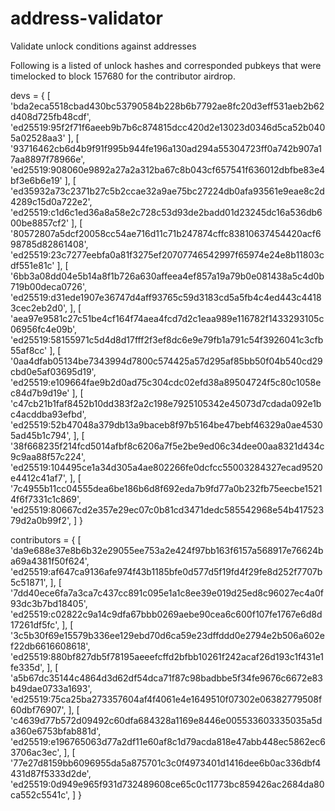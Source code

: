 # address-validator
Validate unlock conditions against addresses

Following is a listed of unlock hashes and corresponded pubkeys that were timelocked to block 157680 for the contributor airdrop.

devs = {
  [
    'bda2eca5518cbad430bc53790584b228b6b7792ae8fc20d3eff531aeb2b62d408d725fb48cdf',
    'ed25519:95f2f71f6aeeb9b7b6c874815dcc420d2e13023d0346d5ca52b0405a02528aa3'
  ],
  [
    '93716462cb6d4b9f91f995b944fe196a130ad294a55304723ff0a742b907a17aa8897f78966e',
    'ed25519:908060e9892a27a2a312ba67c8b043cf657541f636012dbfbe83e4bf3e6b6e19'
  ],
  [
    'ed35932a73c2371b27c5b2ccae32a9ae75bc27224db0afa93561e9eae8c2d4289c15d0a722e2',
    'ed25519:c1d6c1ed36a8a58e2c728c53d93de2badd01d23245dc16a536db600be8857cf2'
  ],
  [
    '80572807a5dcf20058cc54ae716d11c71b247874cffc83810637454420acf698785d82861408',
    'ed25519:23c7277eebfa0a81f3275ef20707746542997f65974e24e8b11803cdf551e81c'
  ],
  [
    '6bb3a08dd04e5b14a8f1b726a630affeea4ef857a19a79b0e081438a5c4d0b719b00deca0726',
    'ed25519:d31ede1907e36747d4aff93765c59d3183cd5a5fb4c4ed443c44183cec2eb2d0',
  ],
  [
    'aea97e9581c27c51be4cf164f74aea4fcd7d2c1eaa989e116782f1433293105c06956fc4e09b',
    'ed25519:58155971c5d4d8d17fff2f3ef8dc6e9e79fb1a791c54f3926041c3cfb55af8cc'
  ],
  [
    '0aa4dfab05134be7343994d7800c574425a57d295af85bb50f04b540cd29cbd0e5af03695d19',
    'ed25519:e109664fae9b2d0ad75c304cdc02efd38a89504724f5c80c1058ec84d7b9d19e'
  ],
  [
    'c47cb21b1faf8452b10dd383f2a2c198e7925105342e45073d7cdada092e1bc4acddba93efbd',
    'ed25519:52b47048a379db13a9baceb8f97b5164be47bebf46329a0ae45305ad45b1c794',
  ],
  [
    '38f668235f214fcd5014afbf8c6206a7f5e2be9ed06c34dee00aa8321d434c9c9aa88f57c224',
    'ed25519:104495ce1a34d305a4ae802266fe0dcfcc55003284327ecad9520e4412c41af7',
  ],
  [
    '7c4955b11cc04555dea6be186b6d8f692eda7b9fd77a0b232fb75eecbe15214f6f7331c1c869',
    'ed25519:80667cd2e357e29ec07c0b81cd3471dedc585542968e54b41752379d2a0b99f2',
  ]
}

contributors = {
  [
    'da9e688e37e8b6b32e29055ee753a2e424f97bb163f6157a568917e76624ba69a4381f50f624',
    'ed25519:af647ca9136afe974f43b1185bfe0d577d5f19fd4f29fe8d252f7707b5c51871',
  ],
  [
    '7dd40ece6fa7a3ca7c437cc891c095e1a1c8ee39e019d25ed8c96027ec4a0f93dc3b7bd18405',
    'ed25519:c02822c9a14c9dfa67bbb0269aebe90cea6c600f107fe1767e6d8d17261df5fc',
  ],
  [
    '3c5b30f69e15579b336ee129ebd70d6ca59e23dffddd0e2794e2b506a602ef22db6616608618',
    'ed25519:880bf827db5f78195aeeefcffd2bfbb10261f242acaf26d193c1f431e1fe335d',
  ],
  [
    'a5b67dc35144c4864d3d62df54dca71f87c98badbbe5f34fe9676c6672e83b49dae0733a1693',
    'ed25519:75ca25ba273357604af4f4061e4e1649510f07302e06382779508f60dbf76907',
  ],
  [
    'c4639d77b572d09492c60dfa684328a1169e8446e005533603335035a5da360e6753bfab881d',
    'ed25519:e196765063d77a2df11e60af8c1d79acda818e47abb448ec5862ec63706ac3ec',
  ],
  [
     '77e27d8159bb6096955da5a875701c3c0f4973401d1416dee6b0ac336dbf4431d87f5333d2de',
     'ed25519:0d949e965f931d732489608ce65c0c11773bc859426ac2684da80ca552c5541c',
  ]
}
